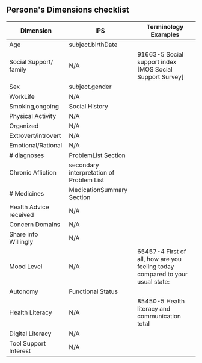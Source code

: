 ## Persona's Dimensions checklist


| Dimension              | IPS                                      | Terminology Examples                                                          |
|------------------------|------------------------------------------|-------------------------------------------------------------------------------|
| Age                    | subject.birthDate                        |                                                                               |
| Social Support/ family | N/A                                      | 91663-5 Social support index [MOS Social Support Survey]                      |
| Sex                    | subject.gender                           |                                                                               |
| WorkLife               | N/A                                      |                                                                               |
| Smoking,ongoing        | Social History                           |                                                                               |
| Physical Activity      | N/A                                      |                                                                               |
| Organized              | N/A                                      |                                                                               |
| Extrovert/introvert    | N/A                                      |                                                                               |
| Emotional/Rational     | N/A                                      |                                                                               |
| # diagnoses            | ProblemList Section                      |                                                                               |
| Chronic Afliction      | secondary interpretation of Problem List |                                                                               |
| # Medicines            | MedicationSummary Section                |                                                                               |
| Health Advice received | N/A                                      |                                                                               |
| Concern Domains        | N/A                                      |                                                                               |
| Share info Willingly   | N/A                                      |                                                                               |
| Mood Level             | N/A                                      | 65457-4 First of all, how are you feeling today compared to your usual state: |
| Autonomy               | Functional Status                        |                                                                               |
| Health Literacy        | N/A                                      | 85450-5 Health literacy and communication total                               |
| Digital Literacy       | N/A                                      |                                                                               |
| Tool Support Interest  | N/A                                      |                                                                               |